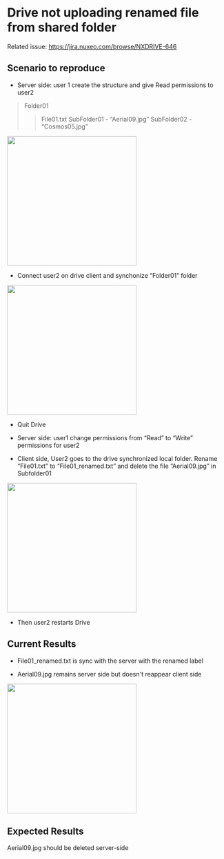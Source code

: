 # Drive not uploading renamed file from shared folder

Related issue: https://jira.nuxeo.com/browse/NXDRIVE-646

## Scenario to reproduce

* Server side: user 1 create the structure and give Read permissions to user2
> Folder01
>> File01.txt
>> SubFolder01 - “Aerial09.jpg”
>> SubFolder02 - “Cosmos05.jpg”

<img src="/docs/Pictures/Scenario2-Pic1.png" width="300"/>

* Connect user2 on drive client and synchonize “Folder01” folder

<img src="/docs/Pictures/Scenario2-Pic2.png" width="300"/>

* Quit Drive

* Server side: user1 change permissions from “Read” to “Write” permissions for user2

* Client side, User2 goes to the drive synchronized local folder. Rename “File01.txt” to “File01_renamed.txt” and delete the file “Aerial09.jpg” in Subfolder01

<img src="/docs/Pictures/Scenario2-Pic3.png" width="300"/>

* Then user2 restarts Drive

## Current Results

* File01_renamed.txt is sync with the server with the renamed label

* Aerial09.jpg remains server side but doesn't reappear client side

<img src="/docs/Pictures/Scenario2-Pic4.png" width="300"/>


## Expected Results

Aerial09.jpg should be deleted server-side
